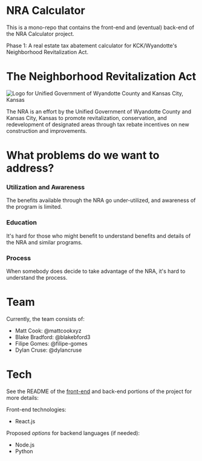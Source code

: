 # NRA Calculator

This is a mono-repo that contains the front-end and (eventual) back-end of the NRA Calculator project.

Phase 1: A real estate tax abatement calculator for KCK/Wyandotte's Neighborhood Revitalization Act.

# The Neighborhood Revitalization Act

![Logo for Unified Government of Wyandotte County and Kansas City, Kansas](https://www.wycokck.org/WycoKCK/media/WycoKCK/CSS/logo.png)

The NRA is an effort by the Unified Government of Wyandotte County and Kansas City, Kansas to promote revitalization, conservation, and redevelopment of designated areas through tax rebate incentives on new construction and improvements.

# What problems do we want to address?

### Utilization and Awareness

The benefits available through the NRA go under-utilized, and awareness of the program is limited.

### Education

It's hard for those who might benefit to understand benefits and details of the NRA and similar programs.

### Process

When somebody does decide to take advantage of the NRA, it's hard to understand the process.

# Team

Currently, the team consists of:

- Matt Cook: @mattcookxyz
- Blake Bradford: @blakebford3
- Filipe Gomes: @filipe-gomes
- Dylan Cruse: @dylancruse

# Tech

See the README of the [front-end](front-end/README.md) and back-end portions of the project for more details:

Front-end technologies:

- React.js

Proposed *options* for backend languages (if needed):

- Node.js
- Python

